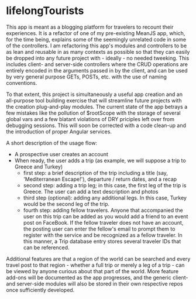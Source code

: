 # lifelongTourists

This app is meant as a blogging platform for travelers to recount their experiences. It is a refactor of one of my pre-existing MeanJS app, which, for the time being, explains some of the seemingly unrelated code in some of the controllers. I am refactoring this app's modules and controllers to be as lean and reusable in as many contexts as possible so that they can easily be dropped into any future project with - ideally - no needed tweeking. This includes client- and server-side controllers where the CRUD operations are entirely encoded in the arguments passed in by the client, and can be used by very general purpose GETs, POSTs, etc. with the use of naming conventions.

To that extent, this project is simultaneously a useful app creation and an all-purpose tool building exercise that will streamline future projects with the creation plug-and-play modules. The current state of the app betrays a few mistakes like the pollution of  $rootScope with the storage of several global vars and a few blatant violations of DRY priciples left over from debugging sessions. This will soon be corrected with a code clean-up and the introduction of proper Angular services.

A short description of the usage flow:
- A prospective user creates an account
- When ready, the user adds a trip (as example, we will suppose a trip to Greece and Turkey)
  - first step: a brief description of the trip including a title (say, 'Mediterranean Escape!'), departure / return dates, and a recap 
  - second step: adding a trip leg; in this case, the first leg of the trip is Greece. The user can add a text description and photos
  - third step (optional): adding any additional legs. In this case, Turkey would be the second leg of the trip.
  - fourth step: adding fellow travelers. Anyone that accompanied the user on this trip can be added as you would add a friend to an event post on FaceBook. If the fellow traveler does not have an account, the posting user can enter the fellow's email to prompt them to register with the service and be recognized as a fellow traveler. In this manner, a Trip database entry stores several traveler IDs that can be referenced.

Additional features are that a region of the world can be searched and every travel post to that region - whether a full trip or merely a leg of a trip - can be viewed by anyone curious about that part of the world. More feature add-ons will be documented as the app progresses, and the generic client- and server-side modules will also be stored in their own respective repos once sufficiently developed.
